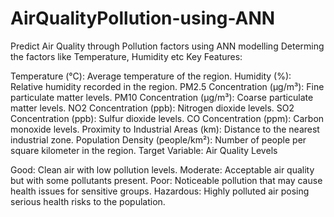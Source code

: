 # AirQualityPollution-using-ANN
Predict Air Quality through Pollution factors using ANN modelling
Determing the factors like Temperature, Humidity etc 
Key Features:

Temperature (°C): Average temperature of the region.
Humidity (%): Relative humidity recorded in the region.
PM2.5 Concentration (µg/m³): Fine particulate matter levels.
PM10 Concentration (µg/m³): Coarse particulate matter levels.
NO2 Concentration (ppb): Nitrogen dioxide levels.
SO2 Concentration (ppb): Sulfur dioxide levels.
CO Concentration (ppm): Carbon monoxide levels.
Proximity to Industrial Areas (km): Distance to the nearest industrial zone.
Population Density (people/km²): Number of people per square kilometer in the region.
Target Variable: Air Quality Levels

Good: Clean air with low pollution levels.
Moderate: Acceptable air quality but with some pollutants present.
Poor: Noticeable pollution that may cause health issues for sensitive groups.
Hazardous: Highly polluted air posing serious health risks to the population.
